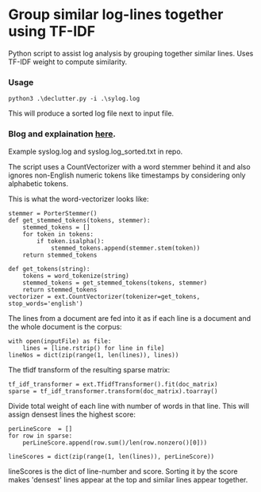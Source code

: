 # Group similar log-lines together using TF-IDF

Python script to assist log analysis by grouping together similar lines. Uses TF-IDF weight to compute similarity.
### Usage 
```
python3 .\declutter.py -i .\sylog.log
```
This will produce a sorted log file next to input file. 
 
### Blog and explaination [here](https://medium.com/@anadi.bhardwaj/declutter-log-files-using-tf-idf-transformation-358e8b61efa8).
Example syslog.log and syslog.log_sorted.txt in repo. 

The script uses a CountVectorizer with a word stemmer behind it and also ignores non-English numeric tokens like timestamps by considering only alphabetic tokens. 

This is what the word-vectorizer looks like:
```
stemmer = PorterStemmer()
def get_stemmed_tokens(tokens, stemmer):
    stemmed_tokens = []
    for token in tokens:
        if token.isalpha():
            stemmed_tokens.append(stemmer.stem(token))
    return stemmed_tokens

def get_tokens(string):
    tokens = word_tokenize(string)
    stemmed_tokens = get_stemmed_tokens(tokens, stemmer)
    return stemmed_tokens
vectorizer = ext.CountVectorizer(tokenizer=get_tokens, stop_words='english')
```
The lines from a document are fed into it as if each line is a document and the whole document is the corpus:
```
with open(inputFile) as file:
    lines = [line.rstrip() for line in file]
lineNos = dict(zip(range(1, len(lines)), lines))
```
The tfidf transform of the resulting sparse matrix:
```
tf_idf_transformer = ext.TfidfTransformer().fit(doc_matrix)
sparse = tf_idf_transformer.transform(doc_matrix).toarray()
```
Divide total weight of each line with number of words in that line. This will assign densest lines the highest score:
```
perLineScore  = []
for row in sparse:
    perLineScore.append(row.sum()/len(row.nonzero()[0]))

lineScores = dict(zip(range(1, len(lines)), perLineScore))
```
lineScores is the dict of line-number and score. Sorting it by the score makes 'densest' lines appear at the top and similar lines appear together. 
